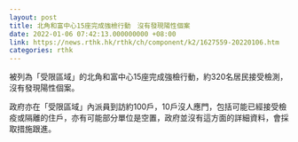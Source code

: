 ```yaml
---
layout: post
title: 北角和富中心15座完成強檢行動　沒有發現陽性個案
date: 2022-01-06 07:42:13.000000000 +08:00
link: https://news.rthk.hk/rthk/ch/component/k2/1627559-20220106.htm
categories: rthk
---
```


被列為「受限區域」的北角和富中心15座完成強檢行動，約320名居民接受檢測，沒有發現陽性個案。

政府亦在「受限區域」內派員到訪約100戶，10戶沒人應門，包括可能已經接受檢疫或隔離的住戶，亦有可能部分單位是空置，政府並沒有這方面的詳細資料，會採取措施跟進。
